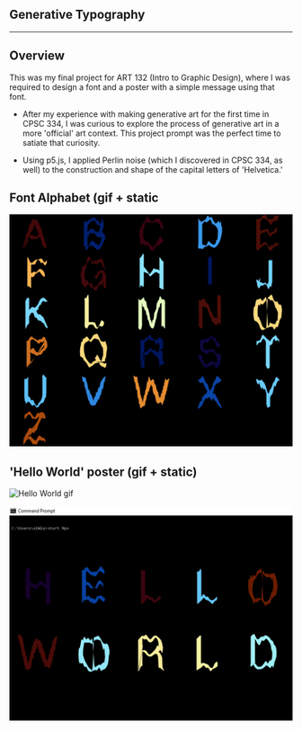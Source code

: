 ## Generative Typography
---

Overview
--------
This was my final project for ART 132 (Intro to Graphic Design), where I was required to design a font and a poster with a simple message using that font.
  - After my experience with making generative art for the first time in CPSC 334, I was curious to explore the process of generative art in a more 'official' art context. This project prompt was the perfect time to satiate that curiosity.

  - Using p5.js, I applied Perlin noise (which I discovered in CPSC 334, as well) to the construction and shape of the capital letters of 'Helvetica.'


Font Alphabet (gif + static
--------
![Font Poster](https://github.com/ExzoZbta/Generative-Alphabet/blob/main/static/alphabet-poster.PNG?raw=true)


'Hello World' poster (gif + static)
--------
![Hello World gif](https://github.com/ExzoZbta/Generative-Alphabet/blob/main/static/hello-world-1920x1080.gif?raw=true)

![Hello World static](https://github.com/ExzoZbta/Generative-Alphabet/blob/main/static/hello-world-static.png)
